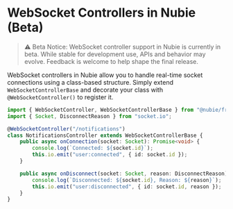 # WebSocket Controllers in Nubie (Beta)

> ⚠️ Beta Notice: WebSocket controller support in Nubie is currently in beta. While stable for development use, APIs and behavior may evolve. Feedback is welcome to help shape the final release.

WebSocket controllers in Nubie allow you to handle real-time socket connections using a class-based structure. Simply extend `WebSocketControllerBase` and decorate your class with `@WebSocketController()` to register it.

```ts
import { WebSocketController, WebSocketControllerBase } from "@nubie/framework";
import { Socket, DisconnectReason } from "socket.io";

@WebSocketController("/notifications")
class NotificationsController extends WebSocketControllerBase {
    public async onConnection(socket: Socket): Promise<void> {
        console.log(`Connected: ${socket.id}`);
        this.io.emit("user:connected", { id: socket.id });
    }

    public async onDisconnect(socket: Socket, reason: DisconnectReason): Promise<void> {
        console.log(`Disconnected: ${socket.id}, Reason: ${reason}`);
        this.io.emit("user:disconnected", { id: socket.id, reason });
    }
}
```
